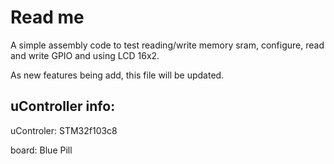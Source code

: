 # Read me

A simple assembly code to test reading/write memory sram, configure, read and write GPIO and using LCD 16x2.

As new features being add, this file will be updated.

## uController info: 

uControler: STM32f103c8

board:      Blue Pill
